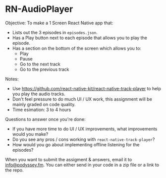 # RN-AudioPlayer

Objective: To make a 1 Screen React Native app that:
- Lists out the 3 episodes in `episodes.json`.
- Has a Play button next to each episode that allows you to play the episode.
- Has a section on the bottom of the screen which allows you to:
  - Play
  - Pause
  - Go to the next track
  - Go to the previous track

Notes:
- Use https://github.com/react-native-kit/react-native-track-player to help you play the audio tracks.
- Don't feel pressure to do much UI / UX work, this assignment will be mainly graded on code quality.
- Time esimation: 3 to 4 hours

Questions to answer once you're done:
- If you have more time to do UI / UX improvements, what improvements would you make?
- Do you see any pros / cons working with `react-native-track-player`?
- How would you go about implementing offline listening for the episodes?

When you want to submit the assigment & answers, email it to info@podyssey.fm. You can either send in your code in a zip file or a link to the repo.